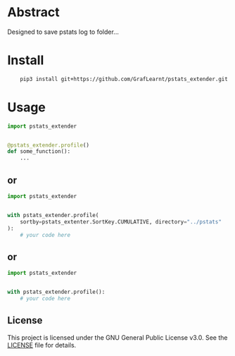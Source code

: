 # Abstract
Designed to save pstats log to folder...
# Install
```bash
    pip3 install git+https://github.com/GrafLearnt/pstats_extender.git
```
# Usage
```python
import pstats_extender


@pstats_extender.profile()
def some_function():
    ...
```
## or
```python
import pstats_extender


with pstats_extender.profile(
    sortby=pstats_extenter.SortKey.CUMULATIVE, directory="../pstats"
):
    # your code here
```
## or
```python
import pstats_extender


with pstats_extender.profile():
    # your code here
```


## License

This project is licensed under the GNU General Public License v3.0. See the [LICENSE](LICENSE) file for details.
